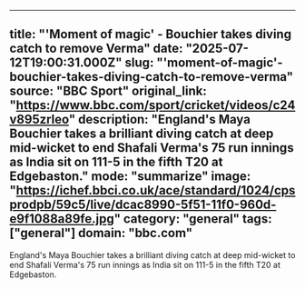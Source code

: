 ---
   title: "'Moment of magic' - Bouchier takes diving catch to remove Verma"
   date: "2025-07-12T19:00:31.000Z"
   slug: "'moment-of-magic'-bouchier-takes-diving-catch-to-remove-verma"
   source: "BBC Sport"
   original_link: "https://www.bbc.com/sport/cricket/videos/c24v895zrleo"
   description: "England's Maya Bouchier takes a brilliant diving catch at deep mid-wicket to end Shafali Verma's 75 run innings as India sit on 111-5 in the fifth T20 at Edgebaston."
   mode: "summarize"
   image: "https://ichef.bbci.co.uk/ace/standard/1024/cpsprodpb/59c5/live/dcac8990-5f51-11f0-960d-e9f1088a89fe.jpg"
   category: "general"
   tags: ["general"]
   domain: "bbc.com"
  ---
  England's Maya Bouchier takes a brilliant diving catch at deep mid-wicket to end Shafali Verma's 75 run innings as India sit on 111-5 in the fifth T20 at Edgebaston.